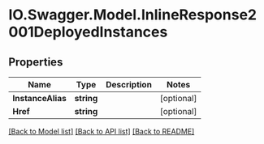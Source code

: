 # IO.Swagger.Model.InlineResponse2001DeployedInstances
## Properties

Name | Type | Description | Notes
------------ | ------------- | ------------- | -------------
**InstanceAlias** | **string** |  | [optional] 
**Href** | **string** |  | [optional] 

[[Back to Model list]](../README.md#documentation-for-models) [[Back to API list]](../README.md#documentation-for-api-endpoints) [[Back to README]](../README.md)

